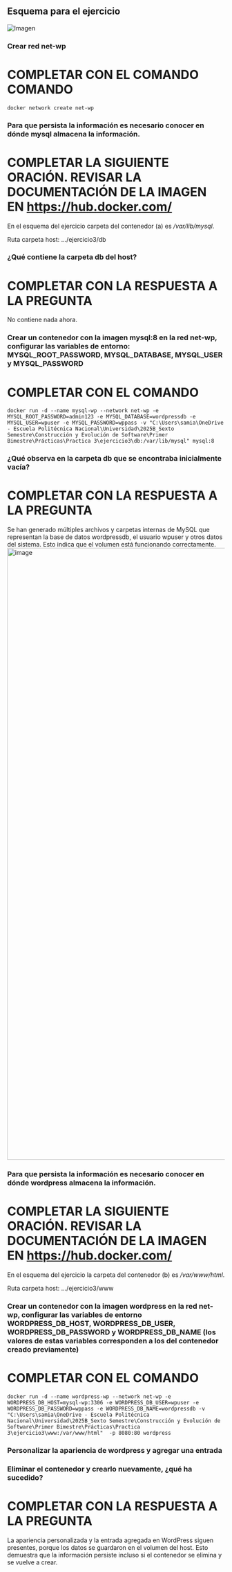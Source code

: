 ## Esquema para el ejercicio
![Imagen](esquema-ejercicio3.PNG)

### Crear red net-wp
# COMPLETAR CON EL COMANDO COMANDO
```
docker network create net-wp
```
### Para que persista la información es necesario conocer en dónde mysql almacena la información.
# COMPLETAR LA SIGUIENTE ORACIÓN. REVISAR LA DOCUMENTACIÓN DE LA IMAGEN EN https://hub.docker.com/
En el esquema del ejercicio carpeta del contenedor (a) es */var/lib/mysql*.


Ruta carpeta host: .../ejercicio3/db

### ¿Qué contiene la carpeta db del host?
# COMPLETAR CON LA RESPUESTA A LA PREGUNTA
No contiene nada ahora.

### Crear un contenedor con la imagen mysql:8  en la red net-wp, configurar las variables de entorno: MYSQL_ROOT_PASSWORD, MYSQL_DATABASE, MYSQL_USER y MYSQL_PASSWORD
# COMPLETAR CON EL COMANDO
```
docker run -d --name mysql-wp --network net-wp -e MYSQL_ROOT_PASSWORD=admin123 -e MYSQL_DATABASE=wordpressdb -e MYSQL_USER=wpuser -e MYSQL_PASSWORD=wppass -v "C:\Users\samia\OneDrive - Escuela Politécnica Nacional\Universidad\2025B_Sexto Semestre\Construcción y Evolución de Software\Primer Bimestre\Prácticas\Practica 3\ejercicio3\db:/var/lib/mysql" mysql:8
```
### ¿Qué observa en la carpeta db que se encontraba inicialmente vacía?
# COMPLETAR CON LA RESPUESTA A LA PREGUNTA
Se han generado múltiples archivos y carpetas internas de MySQL que representan la base de datos wordpressdb, el usuario wpuser y otros datos del sistema. Esto indica que el volumen está funcionando correctamente.
<img width="1610" height="1413" alt="image" src="https://github.com/user-attachments/assets/22777582-5563-41c5-8e9c-67ce48b98752" />

### Para que persista la información es necesario conocer en dónde wordpress almacena la información.
# COMPLETAR LA SIGUIENTE ORACIÓN. REVISAR LA DOCUMENTACIÓN DE LA IMAGEN EN https://hub.docker.com/
En el esquema del ejercicio la carpeta del contenedor (b) es */var/www/html*.

Ruta carpeta host: .../ejercicio3/www

### Crear un contenedor con la imagen wordpress en la red net-wp, configurar las variables de entorno WORDPRESS_DB_HOST, WORDPRESS_DB_USER, WORDPRESS_DB_PASSWORD y WORDPRESS_DB_NAME (los valores de estas variables corresponden a los del contenedor creado previamente)
# COMPLETAR CON EL COMANDO
```
docker run -d --name wordpress-wp --network net-wp -e WORDPRESS_DB_HOST=mysql-wp:3306 -e WORDPRESS_DB_USER=wpuser -e WORDPRESS_DB_PASSWORD=wppass -e WORDPRESS_DB_NAME=wordpressdb -v "C:\Users\samia\OneDrive - Escuela Politécnica Nacional\Universidad\2025B_Sexto Semestre\Construcción y Evolución de Software\Primer Bimestre\Prácticas\Practica 3\ejercicio3\www:/var/www/html"  -p 8080:80 wordpress
```
### Personalizar la apariencia de wordpress y agregar una entrada

### Eliminar el contenedor y crearlo nuevamente, ¿qué ha sucedido?

# COMPLETAR CON LA RESPUESTA A LA PREGUNTA 
La apariencia personalizada y la entrada agregada en WordPress siguen presentes, porque los datos se guardaron en el volumen del host. Esto demuestra que la información persiste incluso si el contenedor se elimina y se vuelve a crear.
